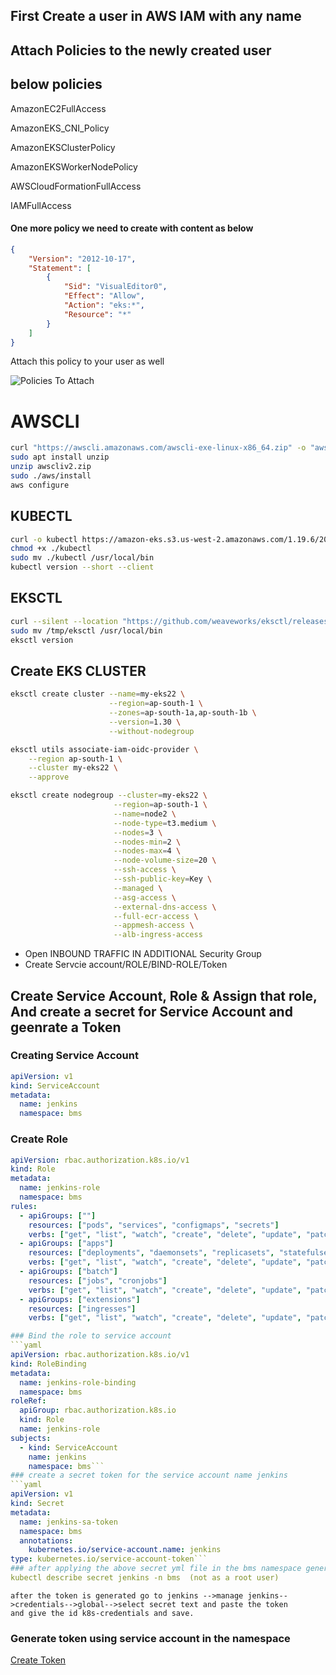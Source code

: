 ## First Create a user in AWS IAM with any name
## Attach Policies to the newly created user
## below policies
AmazonEC2FullAccess

AmazonEKS_CNI_Policy

AmazonEKSClusterPolicy	

AmazonEKSWorkerNodePolicy

AWSCloudFormationFullAccess

IAMFullAccess

#### One more policy we need to create with content as below
```json
{
    "Version": "2012-10-17",
    "Statement": [
        {
            "Sid": "VisualEditor0",
            "Effect": "Allow",
            "Action": "eks:*",
            "Resource": "*"
        }
    ]
}
```
Attach this policy to your user as well

![Policies To Attach](https://github.com/jaiswaladi246/EKS-Complete/blob/main/Policies.png)

# AWSCLI

```bash
curl "https://awscli.amazonaws.com/awscli-exe-linux-x86_64.zip" -o "awscliv2.zip"
sudo apt install unzip
unzip awscliv2.zip
sudo ./aws/install
aws configure
```

## KUBECTL

```bash
curl -o kubectl https://amazon-eks.s3.us-west-2.amazonaws.com/1.19.6/2021-01-05/bin/linux/amd64/kubectl
chmod +x ./kubectl
sudo mv ./kubectl /usr/local/bin
kubectl version --short --client
```

## EKSCTL

```bash
curl --silent --location "https://github.com/weaveworks/eksctl/releases/latest/download/eksctl_$(uname -s)_amd64.tar.gz" | tar xz -C /tmp
sudo mv /tmp/eksctl /usr/local/bin
eksctl version
```

## Create EKS CLUSTER

```bash
eksctl create cluster --name=my-eks22 \
                      --region=ap-south-1 \
                      --zones=ap-south-1a,ap-south-1b \
                      --version=1.30 \
                      --without-nodegroup

eksctl utils associate-iam-oidc-provider \
    --region ap-south-1 \
    --cluster my-eks22 \
    --approve

eksctl create nodegroup --cluster=my-eks22 \
                       --region=ap-south-1 \
                       --name=node2 \
                       --node-type=t3.medium \
                       --nodes=3 \
                       --nodes-min=2 \
                       --nodes-max=4 \
                       --node-volume-size=20 \
                       --ssh-access \
                       --ssh-public-key=Key \
                       --managed \
                       --asg-access \
                       --external-dns-access \
                       --full-ecr-access \
                       --appmesh-access \
                       --alb-ingress-access
```

* Open INBOUND TRAFFIC IN ADDITIONAL Security Group
* Create Servcie account/ROLE/BIND-ROLE/Token

## Create Service Account, Role & Assign that role, And create a secret for Service Account and geenrate a Token

### Creating Service Account


```yaml
apiVersion: v1
kind: ServiceAccount
metadata:
  name: jenkins
  namespace: bms

```

### Create Role 


```yaml
apiVersion: rbac.authorization.k8s.io/v1
kind: Role
metadata:
  name: jenkins-role
  namespace: bms
rules:
  - apiGroups: [""]
    resources: ["pods", "services", "configmaps", "secrets"]
    verbs: ["get", "list", "watch", "create", "delete", "update", "patch"]
  - apiGroups: ["apps"]
    resources: ["deployments", "daemonsets", "replicasets", "statefulsets"]
    verbs: ["get", "list", "watch", "create", "delete", "update", "patch"]
  - apiGroups: ["batch"]
    resources: ["jobs", "cronjobs"]
    verbs: ["get", "list", "watch", "create", "delete", "update", "patch"]
  - apiGroups: ["extensions"]
    resources: ["ingresses"]
    verbs: ["get", "list", "watch", "create", "delete", "update", "patch"]```

### Bind the role to service account
```yaml
apiVersion: rbac.authorization.k8s.io/v1
kind: RoleBinding
metadata:
  name: jenkins-role-binding
  namespace: bms
roleRef:
  apiGroup: rbac.authorization.k8s.io
  kind: Role
  name: jenkins-role
subjects:
  - kind: ServiceAccount
    name: jenkins
    namespace: bms```
### create a secret token for the service account name jenkins 
```yaml
apiVersion: v1
kind: Secret
metadata:
  name: jenkins-sa-token
  namespace: bms
  annotations:
    kubernetes.io/service-account.name: jenkins
type: kubernetes.io/service-account-token```
### after applying the above secret yml file in the bms namespace generate the token using the command
kubectl describe secret jenkins -n bms  (not as a root user)
```
```
after the token is generated go to jenkins -->manage jenkins-->credentials-->global-->select secret text and paste the token
and give the id k8s-credentials and save.
```
### Generate token using service account in the namespace

[Create Token](https://kubernetes.io/docs/reference/access-authn-authz/service-accounts-admin/#:~:text=To%20create%20a%20non%2Dexpiring,with%20that%20generated%20token%20data.)

